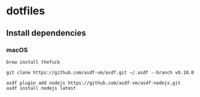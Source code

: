 # dotfiles

## Install dependencies

### macOS

```
brew install thefuck
```

```
git clone https://github.com/asdf-vm/asdf.git ~/.asdf --branch v0.10.0
```

```
asdf plugin add nodejs https://github.com/asdf-vm/asdf-nodejs.git
asdf install nodejs latest
```
